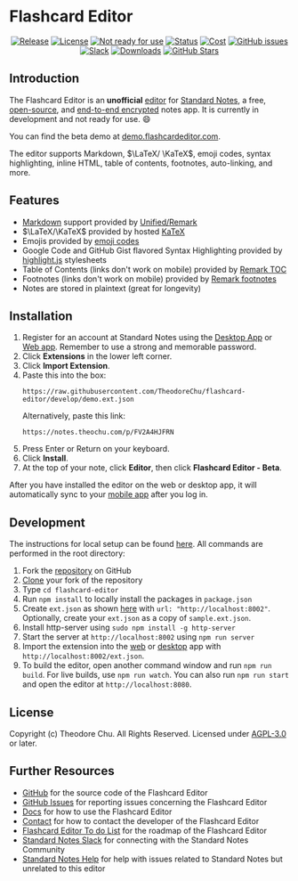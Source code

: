 # Flashcard Editor

<div align="center">

[![Release](https://img.shields.io/github/release/theodorechu/flashcard-editor.svg)](https://github.com/theodorechu/flashcard-editor/releases)
[![License](https://img.shields.io/github/license/theodorechu/flashcard-editor?color=blue)](https://github.com/theodorechu/flashcard-editor/blob/develop/LICENSE)
[![Not ready for use](https://img.shields.io/badge/ready%20for%20use%3F-no-red)](https://github.com/theodorechu/flashcard-editor#development)
[![Status](https://img.shields.io/badge/status-not%20ready-orange.svg)](https://appendeditor.com/#installation)
[![Cost](https://img.shields.io/badge/cost-free-darkgreen.svg)](https://appendeditor.com/#installation)
[![GitHub issues](https://img.shields.io/github/issues/theodorechu/flashcard-editor.svg)](https://github.com/theodorechu/flashcard-editor/issues/)
[![Slack](https://img.shields.io/badge/slack-standardnotes-CC2B5E.svg?style=flat&logo=slack)](https://standardnotes.org/slack)
[![Downloads](https://img.shields.io/github/downloads/theodorechu/flashcard-editor/total.svg)](https://github.com/theodorechu/flashcard-editor/releases)
[![GitHub Stars](https://img.shields.io/github/stars/theodorechu/flashcard-editor?style=social)](https://github.com/theodorechu/flashcard-editor)

</div>

## Introduction

The Flashcard Editor is an **unofficial** [editor](https://standardnotes.org/help/77/what-are-editors) for [Standard Notes](https://standardnotes.org), a free, [open-source](https://standardnotes.org/knowledge/5/what-is-free-and-open-source-software), and [end-to-end encrypted](https://standardnotes.org/knowledge/2/what-is-end-to-end-encryption) notes app. It is currently in development and not ready for use. :smile:

You can find the beta demo at [demo.flashcardeditor.com](https://demo.flashcardeditor.com).

The editor supports Markdown, $\LaTeX/ \KaTeX$, emoji codes, syntax highlighting, inline HTML, table of contents, footnotes, auto-linking, and more.

## Features

- [Markdown](https://guides.github.com/features/mastering-markdown/) support provided by [Unified/Remark](https://github.com/remarkjs/remark)
- $\LaTeX/\KaTeX$ provided by hosted [KaTeX](https://github.com/KaTeX/KaTeX)
- Emojis provided by [emoji codes](https://github.com/ikatyang/emoji-cheat-sheet/blob/master/README.md)
- Google Code and GitHub Gist flavored Syntax Highlighting provided by [highlight.js](https://github.com/highlightjs/highlight.js) stylesheets
- Table of Contents (links don't work on mobile) provided by [Remark TOC](https://github.com/remarkjs/remark-toc)
- Footnotes (links don't work on mobile) provided by [Remark footnotes](https://github.com/remarkjs/remark-footnotes)
- Notes are stored in plaintext (great for longevity)

## Installation

1. Register for an account at Standard Notes using the [Desktop App](https://standardnotes.org/download) or [Web app](https://app.standardnotes.org). Remember to use a strong and memorable password.
1. Click **Extensions** in the lower left corner.
1. Click **Import Extension**.
1. Paste this into the box:
   ```
   https://raw.githubusercontent.com/TheodoreChu/flashcard-editor/develop/demo.ext.json
   ```
   Alternatively, paste this link:
   ```
   https://notes.theochu.com/p/FV2A4HJFRN
   ```
1. Press Enter or Return on your keyboard.
1. Click **Install**.
1. At the top of your note, click **Editor**, then click **Flashcard Editor - Beta**.

After you have installed the editor on the web or desktop app, it will automatically sync to your [mobile app](https://standardnotes.org/download) after you log in.

## Development

The instructions for local setup can be found [here](https://docs.standardnotes.org/extensions/local-setup). All commands are performed in the root directory:

1. Fork the [repository](https://github.com/theodorechu/flashcard-editor) on GitHub
2. [Clone](https://help.github.com/en/github/creating-cloning-and-archiving-repositories/cloning-a-repository) your fork of the repository
3. Type `cd flashcard-editor`
4. Run `npm install` to locally install the packages in `package.json`
5. Create `ext.json` as shown [here](https://docs.standardnotes.org/extensions/local-setup) with `url: "http://localhost:8002"`. Optionally, create your `ext.json` as a copy of `sample.ext.json`.
6. Install http-server using `sudo npm install -g http-server`
7. Start the server at `http://localhost:8002` using `npm run server`
8. Import the extension into the [web](https://app.standardnotes.org) or [desktop](https://standardnotes.org/download) app with `http://localhost:8002/ext.json`.
9. To build the editor, open another command window and run `npm run build`. For live builds, use `npm run watch`. You can also run `npm run start` and open the editor at `http://localhost:8080`.

## License

Copyright (c) Theodore Chu. All Rights Reserved. Licensed under [AGPL-3.0](https://github.com/TheodoreChu/flashcard-editor/blob/develop/LICENSE) or later.

## Further Resources

- [GitHub](https://github.com/TheodoreChu/flashcard-editor) for the source code of the Flashcard Editor
- [GitHub Issues](https://github.com/TheodoreChu/flashcard-editor/issues) for reporting issues concerning the Flashcard Editor
- [Docs](https://docs.theochu.com/flashcard-editor) for how to use the Flashcard Editor
- [Contact](https://theochu.com/contact) for how to contact the developer of the Flashcard Editor
- [Flashcard Editor To do List](https://github.com/TheodoreChu/flashcard-editor/projects/1) for the roadmap of the Flashcard Editor
- [Standard Notes Slack](https://standardnotes.org/slack) for connecting with the Standard Notes Community
- [Standard Notes Help](https://standardnotes.org/help) for help with issues related to Standard Notes but unrelated to this editor
